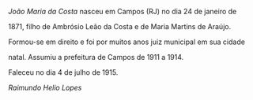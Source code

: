 

*João Maria da Costa* nasceu em Campos (RJ) no dia 24 de janeiro de

1871, filho de Ambrósio Leão da Costa e de Maria Martins de Araújo.



Formou-se em direito e foi por muitos anos juiz municipal em sua cidade

natal. Assumiu a prefeitura de Campos de 1911 a 1914.



Faleceu no dia 4 de julho de 1915.



*Raimundo Helio Lopes*



